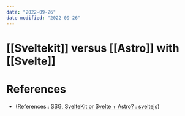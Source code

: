 ```yaml
---
date: "2022-09-26"
date modified: "2022-09-26"
---
```


# [[Sveltekit]] versus [[Astro]] with [[Svelte]]
# References

- (References::  [SSG, SvelteKit or Svelte + Astro? : sveltejs](https://www.reddit.com/r/sveltejs/comments/rdsb7z/ssg_sveltekit_or_svelte_astro/))